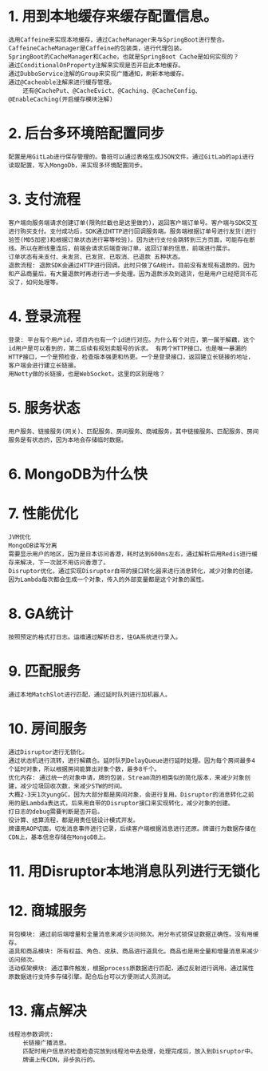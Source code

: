 # 1. 用到本地缓存来缓存配置信息。
    选用Caffeine来实现本地缓存，通过CacheManager来与SpringBoot进行整合。CaffeineCacheManager是Caffeine的包装类，进行代理包装。
    SpringBoot的CacheManager和Cache，也就是SpringBoot Cache是如何实现的？
    通过ConditionalOnProperty注解来实现是否开启此本地缓存。
    通过DubboService注解的Group来实现广播通知，刷新本地缓存。
    通过@Cacheable注解来进行缓存管理。 
        还有@CachePut、@CacheEvict、@Caching、@CacheConfig、@EnableCaching(开启缓存模块注解)
# 2. 后台多环境陪配置同步
    配置是用GitLab进行保存管理的。鲁班可以通过表格生成JSON文件。通过GitLab的api进行读取配置，写入MongoDb，来实现多环境配置同步。
# 3. 支付流程
    客户端向服务端请求创建订单(限购拦截也是这里做的)，返回客户端订单号。客户端与SDK交互进行购买支付。支付成功后，SDK通过HTTP进行回调服务端。服务端根据订单号进行发货(进行验签(MD5加密)和根据订单状态进行幂等校验)。因为进行支付会跳转到三方页面，可能存在断线。所以在断线重连后，前端会请求后端查询订单，返回订单的信息，前端进行展示。
    订单状态有未支付、未发货、已发货、已取消、已退款 五种状态。
	退款流程: 退款SDK会通过HTTP进行回调。此时只做了GA统计。目前没有发现有退款的。因为和产品商量后，有大量退款时再进行进一步处理。因为退款涉及到退货，但是用户已经把货币花没了，如何处理等。
# 4. 登录流程
    登录: 平台有个用户id，项目内也有一个id进行对应。为什么有个对应，第一属于解藕，这个id用户是可以看到的，第二后续有规划卖靓号的诉求。 有两个HTTP接口，也是唯一暴漏的HTTP接口，一个是预检查，检查版本强更和热更。一个是登录接口，返回建立长链接的地址，客户端会进行建立长链接。
    用Netty做的长链接，也是WebSocket。这里的区别是啥？
# 5. 服务状态
    用户服务、链接服务(网关)、匹配服务、房间服务、商城服务。其中链接服务、匹配服务、房间服务是有状态的，因为本地会存储临时数据。
# 6. MongoDB为什么快
# 7. 性能优化
    JVM优化
    MongoDB读写分离
    需要显示用户的地区，因为是日本访问香港，耗时达到600ms左右，通过解析后用Redis进行缓存来解决，下一次就不用访问香港了。
    Disruptor优化，通过实现Disruptor自带的接口转化器来进行消息转化，减少对象的创建。因为Lambda每次都会生成一个对象，传入的外部变量都是这个对象的属性。
# 8. GA统计
    按照预定的格式打日志。运维通过解析日志，往GA系统进行录入。
# 9. 匹配服务
    通过本地MatchSlot进行匹配，通过延时队列进行加机器人。
# 10. 房间服务
    通过Disruptor进行无锁化。
    通过状态机进行流转，进行解藕合。延时队列DelayQueue进行延时处理。因为每个房间最多4个延时对象，所以根据房间能算出对象个数，最多8千个。
    优化内存: 通过统一的对象申请，牌的包装，Stream流的相类似的简化版本，来减少对象创建，减少垃圾回收次数，来减少STW的时间。
    大概2-3天1次yungGC。因为大部分都是房间对象，会进行复用。Disruptor的消息转化之前用的是Lambda表达式，后来用自带的Disruptor接口来实现转化，减少对象的创建。
    打日志的debug需要判断是否开启。
    役计算、结算流程，都是用责任链设计模式开发。
    牌谱用AOP切面，切发消息事件进行记录，后续客户端根据消息进行还原。牌谱行为数据存储在CDN上，基本信息存储在MongoDB上。
# 11. 用Disruptor本地消息队列进行无锁化
# 12. 商城服务
    背包模块: 通过前后端增量和全量消息来减少访问频次。用分布式锁保证数据正确性。没有用缓存。
    道具和商品模块: 所有权益、角色、皮肤、商品进行道具化。商品也是用全量和增量消息来减少访问频次。
    活动框架模块: 通过事件触发，根据process原数据进行匹配，通过反射进行调用。通过属性原数据进行支持多存储引擎。配合后台可以方便测试人员测试。
# 13. 痛点解决
    线程池参数调优: 
        长链接广播消息。
        匹配时用户信息的检查检查完放到线程池中去处理，处理完成后，放入到Disruptor中。
        牌谱上传CDN，异步执行的。
    
